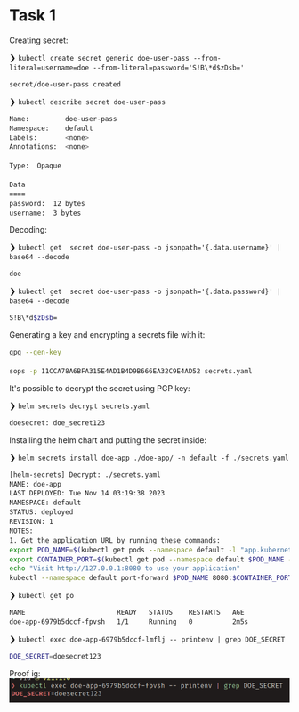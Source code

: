# Task 1

Creating secret:

❯ `kubectl create secret generic doe-user-pass --from-literal=username=doe --from-literal=password='S!B\*d$zDsb='`

```bash
secret/doe-user-pass created
```

❯ `kubectl describe secret doe-user-pass`

```bash
Name:         doe-user-pass
Namespace:    default
Labels:       <none>
Annotations:  <none>

Type:  Opaque

Data
====
password:  12 bytes
username:  3 bytes
```

Decoding:

❯ `kubectl get  secret doe-user-pass -o jsonpath='{.data.username}' | base64 --decode`

```bash
doe
```

❯ `kubectl get  secret doe-user-pass -o jsonpath='{.data.password}' | base64 --decode`

```bash
S!B\*d$zDsb=
```

Generating a key and encrypting a secrets file with it:

```bash
gpg --gen-key

sops -p 11CCA78A6BFA315E4AD1B4D9B666EA32C9E4AD52 secrets.yaml
```

It's possible to decrypt the secret using PGP key:

❯ `helm secrets decrypt secrets.yaml`

```bash
doesecret: doe_secret123
```

Installing the helm chart and putting the secret inside:

❯ `helm secrets install doe-app ./doe-app/ -n default -f ./secrets.yaml`

```bash
[helm-secrets] Decrypt: ./secrets.yaml
NAME: doe-app
LAST DEPLOYED: Tue Nov 14 03:19:38 2023
NAMESPACE: default
STATUS: deployed
REVISION: 1
NOTES:
1. Get the application URL by running these commands:
export POD_NAME=$(kubectl get pods --namespace default -l "app.kubernetes.io/name=doe-app,app.kubernetes.io/instance=doe-app" -o jsonpath="{.items[0].metadata.name}")
export CONTAINER_PORT=$(kubectl get pod --namespace default $POD_NAME -o jsonpath="{.spec.containers[0].ports[0].containerPort}")
echo "Visit http://127.0.0.1:8080 to use your application"
kubectl --namespace default port-forward $POD_NAME 8080:$CONTAINER_PORT
```

❯ `kubectl get po`

```bash
NAME                       READY   STATUS    RESTARTS   AGE
doe-app-6979b5dccf-fpvsh   1/1     Running   0          2m5s
```

❯ `kubectl exec doe-app-6979b5dccf-lmflj -- printenv | grep DOE_SECRET`

```bash
DOE_SECRET=doesecret123
```

Proof ig:
![Alt text](image.png)
